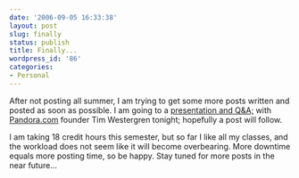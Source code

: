 ```yaml
---
date: '2006-09-05 16:33:38'
layout: post
slug: finally
status: publish
title: Finally...
wordpress_id: '86'
categories:
- Personal
---
```


After not posting all summer, I am trying to get some more posts written and posted as soon as possible.  I am going to a [presentation and Q&A;](http://blog.pandora.com/pandora/archives/2006/08/blacksburg_va_t.html) with [Pandora.com](http://pandora.com/) founder Tim Westergren tonight; hopefully a post will follow.

I am taking 18 credit hours this semester, but so far I like all my classes, and the workload does not seem like it will become overbearing.  More downtime equals more posting time, so be happy.
Stay tuned for more posts in the near future...
